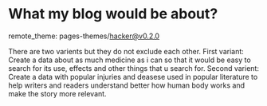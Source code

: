 # What my blog would be about?

remote_theme: pages-themes/hacker@v0.2.0

There are two varients but they do not exclude each other.
First variant:
Create a data about as much medicine as i can so that it would be easy to search for its use, effects and other things that u search for.
Second varient:
Create a data with popular injuries and deasese used in popular literature to help writers and readers understand better how human body works and make the story more relevant.
